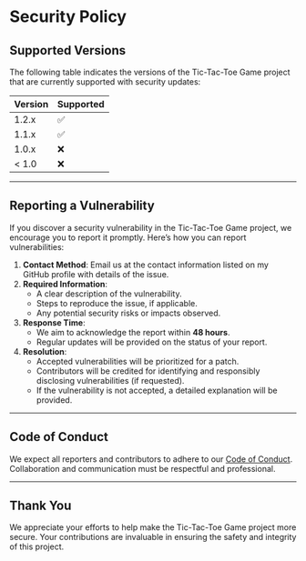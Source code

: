 
# Security Policy

## Supported Versions

The following table indicates the versions of the Tic-Tac-Toe Game project that are currently supported with security updates:

| Version | Supported          |
| ------- | ------------------ |
| 1.2.x   | :white_check_mark: |
| 1.1.x   | :white_check_mark: |
| 1.0.x   | :x:                |
| < 1.0   | :x:                |

---

## Reporting a Vulnerability

If you discover a security vulnerability in the Tic-Tac-Toe Game project, we encourage you to report it promptly. Here’s how you can report vulnerabilities:

1. **Contact Method**: Email us at the contact information listed on my GitHub profile with details of the issue.
2. **Required Information**:
   - A clear description of the vulnerability.
   - Steps to reproduce the issue, if applicable.
   - Any potential security risks or impacts observed.
3. **Response Time**: 
   - We aim to acknowledge the report within **48 hours**.
   - Regular updates will be provided on the status of your report.
4. **Resolution**:
   - Accepted vulnerabilities will be prioritized for a patch.
   - Contributors will be credited for identifying and responsibly disclosing vulnerabilities (if requested).
   - If the vulnerability is not accepted, a detailed explanation will be provided.

---

## Code of Conduct

We expect all reporters and contributors to adhere to our [Code of Conduct](CODE_OF_CONDUCT.md). Collaboration and communication must be respectful and professional.

---

## Thank You

We appreciate your efforts to help make the Tic-Tac-Toe Game project more secure. Your contributions are invaluable in ensuring the safety and integrity of this project. 
